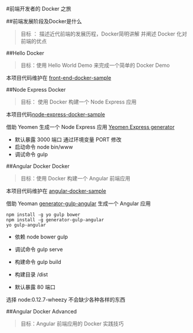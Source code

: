 #前端开发者的 Docker 之旅

##前端发展阶段及Docker是什么
>目标 ： 描述近代前端的发展历程，Docker简明讲解 并阐述 Docker 化对前端的优点


##Hello Docker
> 目标：使用 Hello World Demo 来完成一个简单的 Docker Demo

本项目代码维护在 [front-end-docker-sample](https://github.com/Ye-Ting/front-end-docker-sample) 


##Node Express Docker
> 目标： 使用 Docker 构建一个 Node Express 应用

本项目代码[node-express-docker-sample](https://github.com/Ye-Ting/node-express-docker-sample)

借助  Yeomen 生成一个 Node Express 应用 [Yeomen Express generator ](https://github.com/petecoop/generator-express)

* 默认暴露 3000 端口 通过环境变量 PORT 修改
* 启动命令 node bin/www
* 调试命令 gulp 


##Angular Docker Docker
> 目标：使用 Docker 构建一个 Angular 前端应用

本项目代码维护在 [angular-docker-sample](https://github.com/Ye-Ting/angular-docker-sample)

借助 Yeoman [generator-gulp-angular](https://github.com/Swiip/generator-gulp-angular) 生成一个 Angular 应用 

```
npm install -g yo gulp bower
npm install -g generator-gulp-angular
yo gulp-angular
```

* 依赖 node bower gulp 
* 调试命令 gulp serve
* 构建命令 gulp build 
* 构建目录 /dist

* 默认暴露 80 端口 

选择 node:0.12.7-wheezy 不会缺少各种各样的东西


##Angular Docker Advanced
> 目标：Angular 前端应用的 Docker 实践技巧   